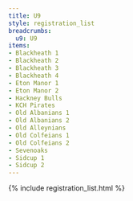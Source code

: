```yaml
---
title: U9
style: registration_list
breadcrumbs:
  u9: U9
items:
- Blackheath 1
- Blackheath 2
- Blackheath 3
- Blackheath 4
- Eton Manor 1
- Eton Manor 2
- Hackney Bulls
- KCH Pirates
- Old Albanians 1
- Old Albanians 2
- Old Alleynians
- Old Colfeians 1
- Old Colfeians 2
- Sevenoaks
- Sidcup 1
- Sidcup 2
---
```


{% include registration_list.html %}

